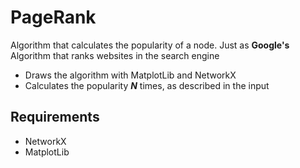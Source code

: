 # PageRank
Algorithm that calculates the popularity of a node. Just as **Google's** Algorithm that ranks websites in the search engine
- Draws the algorithm with MatplotLib and NetworkX
- Calculates the popularity **_N_** times, as described in the input

## Requirements
- NetworkX
- MatplotLib
